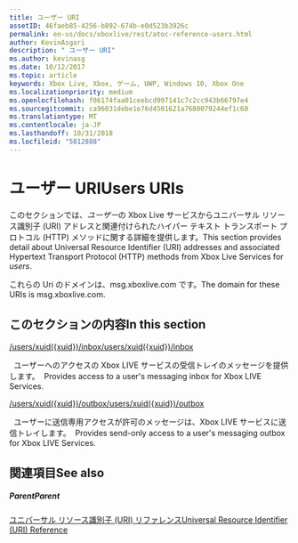```yaml
---
title: ユーザー URI
assetID: 46faeb85-4256-b892-674b-e0d523b3926c
permalink: en-us/docs/xboxlive/rest/atoc-reference-users.html
author: KevinAsgari
description: " ユーザー URI"
ms.author: kevinasg
ms.date: 10/12/2017
ms.topic: article
keywords: Xbox Live, Xbox, ゲーム, UWP, Windows 10, Xbox One
ms.localizationpriority: medium
ms.openlocfilehash: f06174faa01ceebcd997141c7c2cc943b66797e4
ms.sourcegitcommit: ca96031debe1e76d4501621a7680079244ef1c60
ms.translationtype: MT
ms.contentlocale: ja-JP
ms.lasthandoff: 10/31/2018
ms.locfileid: "5812888"
---
```

# <a name="users-uris"></a><span data-ttu-id="4b1ab-104">ユーザー URI</span><span class="sxs-lookup"><span data-stu-id="4b1ab-104">Users URIs</span></span>
 
<span data-ttu-id="4b1ab-105">このセクションでは、*ユーザー*の Xbox Live サービスからユニバーサル リソース識別子 (URI) アドレスと関連付けられたハイパー テキスト トランスポート プロトコル (HTTP) メソッドに関する詳細を提供します。</span><span class="sxs-lookup"><span data-stu-id="4b1ab-105">This section provides detail about Universal Resource Identifier (URI) addresses and associated Hypertext Transport Protocol (HTTP) methods from Xbox Live Services for *users*.</span></span>
 
<span data-ttu-id="4b1ab-106">これらの Uri のドメインは、msg.xboxlive.com です。</span><span class="sxs-lookup"><span data-stu-id="4b1ab-106">The domain for these URIs is msg.xboxlive.com.</span></span>
 
<a id="ID4EFB"></a>

 
## <a name="in-this-section"></a><span data-ttu-id="4b1ab-107">このセクションの内容</span><span class="sxs-lookup"><span data-stu-id="4b1ab-107">In this section</span></span>

[<span data-ttu-id="4b1ab-108">/users/xuid({xuid})/inbox</span><span class="sxs-lookup"><span data-stu-id="4b1ab-108">/users/xuid({xuid})/inbox</span></span>](uri-usersxuidinbox.md)

<span data-ttu-id="4b1ab-109">&nbsp;&nbsp;ユーザーへのアクセスの Xbox LIVE サービスの受信トレイのメッセージを提供します。</span><span class="sxs-lookup"><span data-stu-id="4b1ab-109">&nbsp;&nbsp;Provides access to a user's messaging inbox for Xbox LIVE Services.</span></span> 

[<span data-ttu-id="4b1ab-110">/users/xuid({xuid})/outbox</span><span class="sxs-lookup"><span data-stu-id="4b1ab-110">/users/xuid({xuid})/outbox</span></span>](uri-usersxuidoutbox.md)

<span data-ttu-id="4b1ab-111">&nbsp;&nbsp;ユーザーに送信専用アクセスが許可のメッセージは、Xbox LIVE サービスに送信トレイします。</span><span class="sxs-lookup"><span data-stu-id="4b1ab-111">&nbsp;&nbsp;Provides send-only access to a user's messaging outbox for Xbox LIVE Services.</span></span> 
 
<a id="ID4EOB"></a>

 
## <a name="see-also"></a><span data-ttu-id="4b1ab-112">関連項目</span><span class="sxs-lookup"><span data-stu-id="4b1ab-112">See also</span></span>
 
<a id="ID4EQB"></a>

 
##### <a name="parent"></a><span data-ttu-id="4b1ab-113">Parent</span><span class="sxs-lookup"><span data-stu-id="4b1ab-113">Parent</span></span> 

[<span data-ttu-id="4b1ab-114">ユニバーサル リソース識別子 (URI) リファレンス</span><span class="sxs-lookup"><span data-stu-id="4b1ab-114">Universal Resource Identifier (URI) Reference</span></span>](../atoc-xboxlivews-reference-uris.md)

   